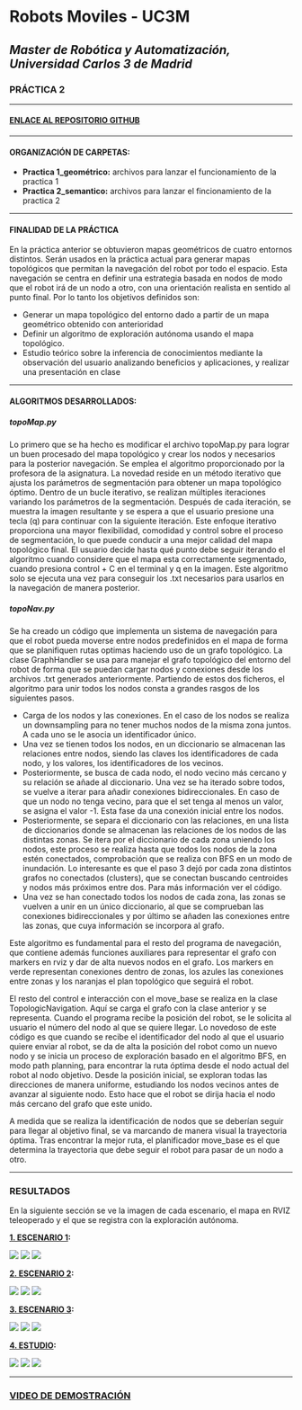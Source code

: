# Robots Moviles - UC3M
## _Master de Robótica y Automatización, Universidad Carlos 3 de Madrid_
### PRÁCTICA 2 
</p>

***
#### [ENLACE AL REPOSITORIO GITHUB ](https://github.com/Master-Robotica-UC3M/Robots-Moviles)

</p>


***
#### ORGANIZACIÓN DE CARPETAS:
* **Practica 1_geométrico:** archivos para lanzar el funcionamiento de la practica 1
* **Practica 2_semantico:**  archivos para lanzar el fincionamiento de la practica 2

***
#### FINALIDAD DE LA PRÁCTICA
En la práctica anterior se obtuvieron mapas geométricos de cuatro entornos distintos. Serán usados en la práctica actual para generar mapas topológicos que permitan la navegación del robot por todo el espacio. Esta navegación se centra en definir una estrategia basada en nodos de modo que el robot irá de un nodo a otro, con una orientación realista en sentido al punto final.
Por lo tanto los objetivos definidos son:

* Generar un mapa topológico del entorno dado a partir de un mapa geométrico obtenido con anterioridad
* Definir un algoritmo de exploración autónoma usando el mapa topológico.
* Estudio teórico sobre la inferencia de conocimientos mediante la observación del usuario analizando beneficios y aplicaciones, y realizar una presentación en clase

***

#### ALGORITMOS DESARROLLADOS:

##### topoMap.py 
Lo primero que se ha hecho es modificar el archivo topoMap.py para lograr un buen procesado del mapa topológico y crear los nodos y necesarios para la posterior navegación. Se emplea el algoritmo proporcionado por la profesora de la asignatura.
La novedad reside en un método iterativo que ajusta los parámetros de segmentación para obtener un mapa topológico óptimo. Dentro de un bucle iterativo, se realizan múltiples iteraciones variando los parámetros de la segmentación. Después de cada iteración, se muestra la imagen resultante y se espera a que el usuario presione una tecla (q) para continuar con la siguiente iteración. Este enfoque iterativo proporciona una mayor flexibilidad, comodidad y control sobre el proceso de segmentación, lo que puede conducir a una mejor calidad del mapa topológico final. El usuario decide hasta qué punto debe seguir iterando el algoritmo cuando considere que el mapa esta correctamente segmentado, cuando presiona control + C en el terminal y q en la imagen.
Este algoritmo solo se ejecuta una vez para conseguir los .txt necesarios para usarlos en la navegación de manera posterior.

##### topoNav.py
Se ha creado un código que implementa un sistema de navegación para que el robot pueda moverse entre nodos predefinidos en el mapa de forma que se planifiquen rutas optimas haciendo uso de un grafo topológico. 
La clase GraphHandler se usa para manejar el grafo topológico del entorno del robot de forma que se puedan cargar nodos y conexiones desde los archivos .txt generados anteriormente. Partiendo de estos dos ficheros, el algoritmo para unir todos los nodos consta a grandes rasgos de los siguientes pasos.
* Carga de los nodos y las conexiones. En el caso de los nodos se realiza un downsampling para no tener muchos nodos de la misma zona juntos. A cada uno se le asocia un identificador único.
* Una vez se tienen todos los nodos, en un diccionario se almacenan las relaciones entre nodos, siendo las claves los identificadores de cada nodo, y los valores, los identificadores de los vecinos.
* Posteriormente, se busca de cada nodo, el nodo vecino más cercano y su relación se añade al diccionario. Una vez se ha iterado sobre todos, se vuelve a iterar para añadir conexiones bidireccionales. En caso de que un nodo no tenga vecino, para que el set tenga al menos un valor, se asigna el valor -1. Esta fase da una conexión inicial entre los nodos.
* Posteriormente, se separa el diccionario con las relaciones, en una lista de diccionarios donde se almacenan las relaciones de los nodos de las distintas zonas. Se itera por el diccionario de cada zona uniendo los nodos, este proceso se realiza hasta que todos los nodos de la zona estén conectados, comprobación que se realiza con BFS en un modo de inundación. Lo interesante es que el paso 3 dejó por cada zona distintos grafos no conectados (clusters), que se conectan buscando centroides y nodos más próximos entre dos. Para más información ver el código.
* Una vez se han conectado todos los nodos de cada zona, las zonas se vuelven a unir en un único diccionario, al que se comprueban las conexiones bidireccionales y por último se añaden las conexiones entre las zonas, que cuya información se incorpora al grafo.


Este algoritmo es fundamental para el resto del programa de navegación, que contiene además funciones auxiliares para representar el grafo con markers en rviz y dar de alta nuevos nodos en el grafo. Los markers en verde representan conexiones dentro de zonas, los azules las conexiones entre zonas y los naranjas el plan topológico que seguirá el robot.


El resto del control e interacción con el move_base se realiza en la clase TopologicNavigation. Aquí se carga el grafo con la clase anterior y se representa. Cuando el programa recibe la posición del robot, se le solicita al usuario el número del nodo al que se quiere llegar. Lo novedoso de este código es que cuando se recibe el identificador del nodo al que el usuario quiere enviar al robot, se da de alta la posición del robot como un nuevo nodo y se inicia un proceso de exploración basado en el algoritmo BFS, en modo path planning, para encontrar la ruta óptima desde el nodo actual del robot al nodo objetivo. Desde la posición inicial, se exploran todas las direcciones de manera uniforme, estudiando los nodos vecinos antes de avanzar al siguiente nodo. Esto hace que el robot se dirija hacia el nodo más cercano del grafo que este unido.


A medida que se realiza la identificación de nodos que se deberían seguir para llegar al objetivo final, se va marcando de manera visual la trayectoria óptima. Tras encontrar la mejor ruta, el planificador move_base es el que determina la trayectoria que debe seguir el robot para pasar de un nodo a otro. 


***
### RESULTADOS
En la siguiente sección se ve la imagen de cada escenario, el mapa en RVIZ teleoperado y el que se registra con la exploración autónoma.

**[1. ESCENARIO 1](https://github.com/Master-Robotica-UC3M/Robots-Moviles/blob/main/photos/escenario1.jpg):**

<p algin="center">
    <img src="https://github.com/Master-Robotica-UC3M/Robots-Moviles/blob/main/photos/escenario1.jpg">
    <img src="https://github.com/Master-Robotica-UC3M/Robots-Moviles/blob/main/photos/ESCENARIO1_.jpg">
    <img src="https://github.com/Master-Robotica-UC3M/Robots-Moviles/blob/main/photos/escenario1_t.jpg">
    
</p>

**[2. ESCENARIO 2](https://github.com/Master-Robotica-UC3M/Robots-Moviles/blob/main/photos/escenario2.png):**

<p algin="center">
    <img src="https://github.com/Master-Robotica-UC3M/Robots-Moviles/blob/main/photos/escenario2.png">
    <img src="https://github.com/Master-Robotica-UC3M/Robots-Moviles/blob/main/photos/ESCENARIO2_.jpg">
    <img src="https://github.com/Master-Robotica-UC3M/Robots-Moviles/blob/main/photos/escenario2_t.jpg">
</p>

**[3. ESCENARIO 3](https://github.com/Master-Robotica-UC3M/Robots-Moviles/blob/main/photos/escenario3.png):**

<p algin="center">
    <img src="https://github.com/Master-Robotica-UC3M/Robots-Moviles/blob/main/photos/escenario3.png">
    <img src="https://github.com/Master-Robotica-UC3M/Robots-Moviles/blob/main/photos/ESCENARIO3_.jpg">
    <img src="https://github.com/Master-Robotica-UC3M/Robots-Moviles/blob/main/photos/escenario3_t.jpg">

</p>

**[4. ESTUDIO](https://github.com/Master-Robotica-UC3M/Robots-Moviles/blob/main/photos/estudio.png):**

<p algin="center">
    <img src="https://github.com/Master-Robotica-UC3M/Robots-Moviles/blob/main/photos/estudio.png">
    <img src="https://github.com/Master-Robotica-UC3M/Robots-Moviles/blob/main/photos/ESTUDIO_.jpg">  
    <img src="https://github.com/Master-Robotica-UC3M/Robots-Moviles/blob/main/photos/escenario4_t.jpg">
</p>


***
### [VIDEO DE DEMOSTRACIÓN](https://www.youtube.com/watch?v=36naFUwaNik)

